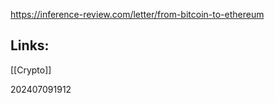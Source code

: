 https://inference-review.com/letter/from-bitcoin-to-ethereum


## Links: 

[[Crypto]]

202407091912
